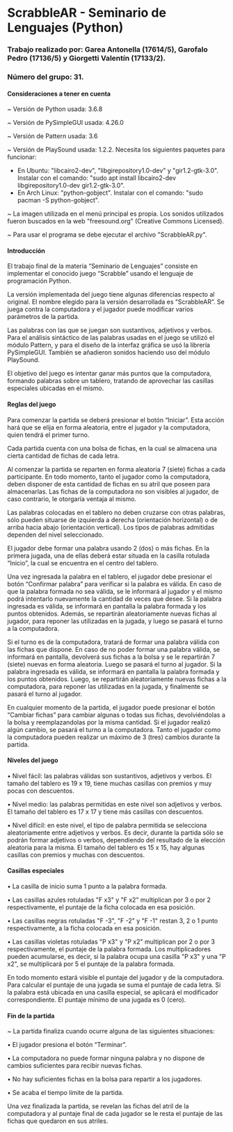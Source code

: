 # ScrabbleAR - Seminario de Lenguajes (Python)

### Trabajo realizado por: Garea Antonella (17614/5), Garofalo Pedro (17136/5) y Giorgetti Valentín (17133/2).

### Número del grupo: 31.

#### Consideraciones a tener en cuenta

*~* Versión de Python usada: 3.6.8

*~* Versión de PySimpleGUI usada: 4.26.0

*~* Versión de Pattern usada: 3.6

*~* Versión de PlaySound usada: 1.2.2. Necesita los siguientes paquetes para funcionar:
- En Ubuntu: "libcairo2-dev", "libgirepository1.0-dev" y "gir1.2-gtk-3.0".
Instalar con el comando: "sudo apt install libcairo2-dev libgirepository1.0-dev gir1.2-gtk-3.0".
- En Arch Linux: "python-gobject".
Instalar con el comando: "sudo pacman -S python-gobject".

*~* La imagen utilizada en el menú principal es propia. Los sonidos utilizados fueron buscados en la web "freesound.org" (Creative Commons Licensed).

*~* Para usar el programa se debe ejecutar el archivo "ScrabbleAR.py".

#### Introducción

El trabajo final de la materia “Seminario de Lenguajes” consiste en implementar el conocido juego “Scrabble” usando el lenguaje de programación Python. 

La versión implementada del juego tiene algunas diferencias respecto al original. El nombre elegido para la versión desarrollada es “ScrabbleAR”. Se juega contra la computadora y el jugador puede modificar varios parámetros de la partida.

Las palabras con las que se juegan son sustantivos, adjetivos y verbos. Para el análisis sintáctico de las palabras usadas en el juego se utilizó el módulo Pattern, y para el diseño de la interfaz gráfica se usó la librería PySimpleGUI. También se añadieron sonidos haciendo uso del módulo PlaySound.

El objetivo del juego es intentar ganar más puntos que la computadora, formando palabras sobre un tablero, tratando de aprovechar las casillas especiales ubicadas en el mismo.

#### Reglas del juego

Para comenzar la partida se deberá presionar el botón “Iniciar”. Esta acción hará que se elija en forma aleatoria, entre el jugador y la computadora, quien tendrá el primer turno.

Cada partida cuenta con una bolsa de fichas, en la cual se almacena una cierta cantidad de fichas de cada letra. 

Al comenzar la partida se reparten en forma aleatoria 7 (siete) fichas a cada participante. En todo momento, tanto el jugador como la computadora, deben disponer de esta cantidad de fichas en su atril que poseen para almacenarlas. Las fichas de la computadora no son visibles al jugador, de caso contrario, le otorgaría ventaja al mismo.

Las palabras colocadas en el tablero no deben cruzarse con otras palabras, sólo pueden situarse de izquierda a derecha (orientación horizontal) o de arriba hacia abajo (orientación vertical). Los tipos de palabras admitidas dependen del nivel seleccionado.

El jugador debe formar una palabra usando 2 (dos) o más fichas. En la primera jugada, una de ellas deberá estar situada en la casilla rotulada “Inicio”, la cual se encuentra en el centro del tablero. 

Una vez ingresada la palabra en el tablero, el jugador debe presionar el botón “Confirmar palabra” para verificar si la palabra es válida. En caso de que la palabra formada no sea válida, se le informará al jugador y el mismo podrá intentarlo nuevamente la cantidad de veces que desee. Si la palabra ingresada es válida, se informará en pantalla la palabra formada y los puntos obtenidos. Además, se repartirán aleatoriamente nuevas fichas al jugador, para reponer las utilizadas en la jugada, y luego se pasará el turno a la computadora.

Si el turno es de la computadora, tratará de formar una palabra válida con las fichas que dispone. En caso de no poder formar una palabra válida, se informará en pantalla, devolverá sus fichas a la bolsa y se le repartirán 7 (siete) nuevas en forma aleatoria. Luego se pasará el turno al jugador. Si la palabra ingresada es válida, se informará en pantalla la palabra formada y los puntos obtenidos. Luego, se repartirán aleatoriamente nuevas fichas a la computadora, para reponer las utilizadas en la jugada, y finalmente se pasará el turno al jugador.

En cualquier momento de la partida, el jugador puede presionar el botón “Cambiar fichas” para cambiar algunas o todas sus fichas, devolviéndolas a la bolsa y reemplazandolas por la misma cantidad. Si el jugador realizó algún cambio, se pasará el turno a la computadora. Tanto el jugador como la computadora pueden realizar un máximo de 3 (tres) cambios durante la partida.

#### Niveles del juego

• Nivel fácil: las palabras válidas son sustantivos, adjetivos y verbos. El tamaño del tablero es 19 x 19, tiene muchas casillas con premios y muy pocas con descuentos.

• Nivel medio: las palabras permitidas en este nivel son adjetivos y verbos. El tamaño del tablero es 17 x 17 y tiene más casillas con descuentos.

• Nivel difícil: en este nivel, el tipo de palabra permitida se selecciona aleatoriamente entre adjetivos y verbos. Es decir, durante la partida sólo se podrán formar adjetivos o verbos, dependiendo del resultado de la elección aleatoria para la misma. El tamaño del tablero es 15 x 15, hay algunas casillas con premios y muchas con descuentos.

#### Casillas especiales

• La casilla de inicio suma 1 punto a la palabra formada.

• Las casillas azules rotuladas "F x3" y "F x2" multiplican por 3 o por 2 respectivamente, el puntaje de la ficha colocada en esa posición.

• Las casillas negras rotuladas "F -3", "F -2" y "F -1" restan 3, 2 o 1 punto respectivamente, a la ficha colocada en esa posición.

• Las casillas violetas rotuladas "P x3" y "P x2" multiplican por 2 o por 3 respectivamente, el puntaje de la palabra formada. Los multiplicadores pueden acumularse, es decir, si la palabra ocupa una casilla "P x3" y una "P x2", se multiplicará por 5 el puntaje de la palabra formada.

En todo momento estará visible el puntaje del jugador y de la computadora. Para calcular el puntaje de una jugada se suma el puntaje de cada letra. Si la palabra está ubicada en una casilla especial, se aplicará el modificador correspondiente. El puntaje mínimo de una jugada es 0 (cero).  

#### Fin de la partida

*~* La partida finaliza cuando ocurre alguna de las siguientes situaciones:

• El jugador presiona el botón “Terminar”.

• La computadora no puede formar ninguna palabra y no dispone de cambios suficientes para recibir nuevas fichas.

• No hay suficientes fichas en la bolsa para repartir a los jugadores.

• Se acaba el tiempo límite de la partida.

Una vez finalizada la partida, se revelan las fichas del atril de la computadora y al puntaje final de cada jugador se le resta el puntaje de las fichas que quedaron en sus atriles.
